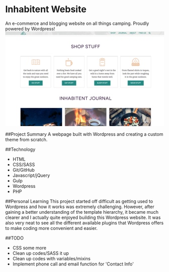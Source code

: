 # Inhabitent Website

An e-commerce and blogging website on all things camping. Proudly powered by Wordpress!
![inhabitent screenshot](/themes/inhabitent/images/inhabitent_scrnshot.png)

##Project Summary
A webpage built with Wordpress and creating a custom theme from scratch.

##Technology
 * HTML
 * CSS/SASS
 * Git/GitHub
 * Javascript/jQuery
 * Gulp
 * Wordpress
 * PHP

##Personal Learning
This project started off difficult as getting used to Wordpress and how it works was extremely challenging. However, after gaining a better understanding of the template hierarchy, it became much clearer and I actually quite enjoyed building this Wordpress website. It was also very neat to see all the different available plugins that Wordpress offers to make coding more convenient and easier. 

##TODO
 * CSS some more
 * Clean up codes/SASS it up 
 * Clean up codes with variables/mixins
 * Implement phone call and email function for 'Contact Info'


